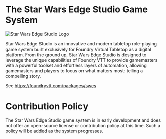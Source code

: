 # The Star Wars Edge Studio Game System

![Star Wars Edge Studio Logo](https://raw.githubusercontent.com/foundryvtt/crucible/master/ui/banner.webp)

Star Wars Edge Studio is an innovative and modern tabletop role-playing game system built exclusively for Foundry Virtual Tabletop as a digital platform. From the ground up, Star Wars Edge Studio is designed to leverage the unique capabilities of Foundry VTT to provide gamemasters with a powerful toolset and effortless layers of automation, allowing gamemasters and players to focus on what matters most: telling a compelling story.

See https://foundryvtt.com/packages/swes

# Contribution Policy
The Star Wars Edge Studio game system is in early development and does not offer an open-source license or contribution policy at this time. Such a policy will be added as the system progresses.
